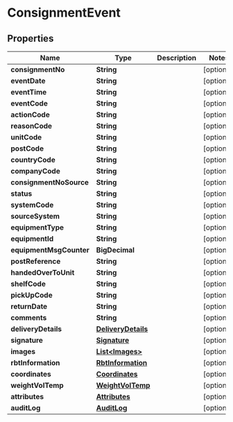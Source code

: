 

# ConsignmentEvent

## Properties

Name | Type | Description | Notes
------------ | ------------- | ------------- | -------------
**consignmentNo** | **String** |  |  [optional]
**eventDate** | **String** |  |  [optional]
**eventTime** | **String** |  |  [optional]
**eventCode** | **String** |  |  [optional]
**actionCode** | **String** |  |  [optional]
**reasonCode** | **String** |  |  [optional]
**unitCode** | **String** |  |  [optional]
**postCode** | **String** |  |  [optional]
**countryCode** | **String** |  |  [optional]
**companyCode** | **String** |  |  [optional]
**consignmentNoSource** | **String** |  |  [optional]
**status** | **String** |  |  [optional]
**systemCode** | **String** |  |  [optional]
**sourceSystem** | **String** |  |  [optional]
**equipmentType** | **String** |  |  [optional]
**equipmentId** | **String** |  |  [optional]
**equipmentMsgCounter** | **BigDecimal** |  |  [optional]
**postReference** | **String** |  |  [optional]
**handedOverToUnit** | **String** |  |  [optional]
**shelfCode** | **String** |  |  [optional]
**pickUpCode** | **String** |  |  [optional]
**returnDate** | **String** |  |  [optional]
**comments** | **String** |  |  [optional]
**deliveryDetails** | [**DeliveryDetails**](DeliveryDetails.md) |  |  [optional]
**signature** | [**Signature**](Signature.md) |  |  [optional]
**images** | [**List&lt;Images&gt;**](Images.md) |  |  [optional]
**rbtInformation** | [**RbtInformation**](RbtInformation.md) |  |  [optional]
**coordinates** | [**Coordinates**](Coordinates.md) |  |  [optional]
**weightVolTemp** | [**WeightVolTemp**](WeightVolTemp.md) |  |  [optional]
**attributes** | [**Attributes**](Attributes.md) |  |  [optional]
**auditLog** | [**AuditLog**](AuditLog.md) |  |  [optional]



